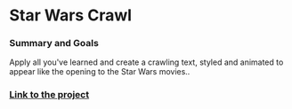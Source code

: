 # Star Wars Crawl

### Summary and Goals
Apply all you've learned and create a crawling text, styled and animated to appear like the opening to the Star Wars movies..

### [Link to the project](https://rafswiggers.github.io/Star-Wars-Crawl/index.html)